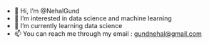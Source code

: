 - 👋 Hi, I’m @NehalGund
- 👀 I’m interested in data science and machine learning
- 🌱 I’m currently learning data science
- 📫 You can reach me through my email : gundnehal@gmail.com

<!---
NehalGund/NehalGund is a ✨ special ✨💞️ repository because its `README.md` (this file) appears on your GitHub profile.
You can click the Preview link to take a look at your changes.
--->
